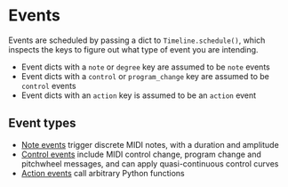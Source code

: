 # Events

Events are scheduled by passing a dict to `Timeline.schedule()`, which inspects the keys to figure out what type of event you are intending.

- Event dicts with a `note` or `degree` key are assumed to be `note` events
- Event dicts with a `control` or `program_change` key are assumed to be `control` events
- Event dicts with an `action` key is assumed to be an `action` event

## Event types

- [Note events](note.md) trigger discrete MIDI notes, with a duration and amplitude 
- [Control events](control.md) include MIDI control change, program change and pitchwheel messages, and can apply quasi-continuous control curves
- [Action events](control.md) call arbitrary Python functions
